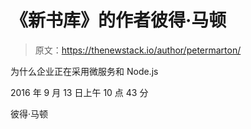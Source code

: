 # 《新书库》的作者彼得·马顿

> 原文：<https://thenewstack.io/author/petermarton/>

为什么企业正在采用微服务和 Node.js

2016 年 9 月 13 日上午 10 点 43 分

彼得·马顿